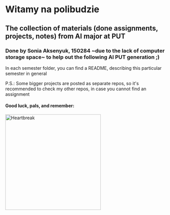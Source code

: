 # Witamy na polibudzie

## The collection of materials (done assignments, projects, notes) from AI major at PUT

### Done by Sonia Aksenyuk, 150284 ~due to the lack of computer storage space~ to help out the following AI PUT generation ;)

In each semester folder, you can find a README, describing this particular semester in general

P.S.: Some bigger projects are posted as separate repos, so it's recommended to check my other repos, in case you cannot find an assignment

#### Good luck, pals, and remember:
<img src="https://github.com/allsuitablenamesarealreadytaken/PUT/blob/main/witamy_na_polibudzie.jpg?raw=true" alt="Heartbreak" height="300"/>
